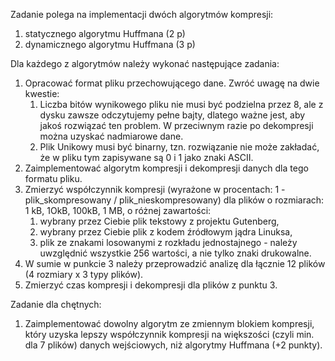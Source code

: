 Zadanie polega na implementacji dwóch algorytmów kompresji:
1. statycznego algorytmu Huffmana (2 p)
2. dynamicznego algorytmu Huffmana (3 p)

Dla każdego z algorytmów należy wykonać następujące zadania:

1. Opracować format pliku przechowującego dane. Zwróć uwagę na dwie kwestie:
    1. Liczba bitów wynikowego pliku nie musi być podzielna przez 8, ale z dysku zawsze odczytujemy pełne bajty, dlatego ważne jest, aby jakoś rozwiązać ten
problem. W przeciwnym razie po dekompresji można uzyskać nadmiarowe dane.
    2. Plik Unikowy musi być binarny, tzn. rozwiązanie nie może zakładać, że w pliku tym zapisywane są 0 i 1 jako znaki ASCII.
2. Zaimplementować algorytm kompresji i dekompresji danych dla tego formatu pliku.
3. Zmierzyć współczynnik kompresji (wyrażone w procentach: 1 - plik_skompresowany / plik_nieskompresowany) dla plików o rozmiarach: 1 kB, 1OkB, 100kB, 1 MB, o
różnej zawartości:
    1. wybrany przez Ciebie plik tekstowy z projektu Gutenberg,
    2. wybrany przez Ciebie plik z kodem źródłowym jądra Linuksa,
    3. plik ze znakami losowanymi z rozkładu jednostajnego - należy uwzględnić wszystkie 256 wartości, a nie tylko znaki drukowalne.
4. W sumie w punkcie 3 należy przeprowadzić analizę dla łącznie 12 plików (4 rozmiary x 3 typy plików).
5. Zmierzyć czas kompresji i dekompresji dla plików z punktu 3.

Zadanie dla chętnych:
1. Zaimplementować dowolny algorytm ze zmiennym blokiem kompresji, który uzyska lepszy współczynnik kompresji na większości (czyli min. dla 7 plików) danych
wejściowych, niż algorytmy Huffmana (+2 punkty).